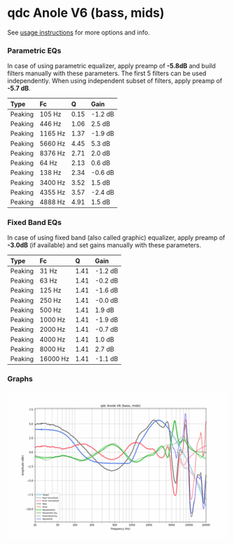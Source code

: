 # qdc Anole V6 (bass, mids)
See [usage instructions](https://github.com/jaakkopasanen/AutoEq#usage) for more options and info.

### Parametric EQs
In case of using parametric equalizer, apply preamp of **-5.8dB** and build filters manually
with these parameters. The first 5 filters can be used independently.
When using independent subset of filters, apply preamp of **-5.7 dB**.

| Type    | Fc      |    Q | Gain    |
|:--------|:--------|:-----|:--------|
| Peaking | 105 Hz  | 0.15 | -1.2 dB |
| Peaking | 446 Hz  | 1.06 | 2.5 dB  |
| Peaking | 1165 Hz | 1.37 | -1.9 dB |
| Peaking | 5660 Hz | 4.45 | 5.3 dB  |
| Peaking | 8376 Hz | 2.71 | 2.0 dB  |
| Peaking | 64 Hz   | 2.13 | 0.6 dB  |
| Peaking | 138 Hz  | 2.34 | -0.6 dB |
| Peaking | 3400 Hz | 3.52 | 1.5 dB  |
| Peaking | 4355 Hz | 3.57 | -2.4 dB |
| Peaking | 4888 Hz | 4.91 | 1.5 dB  |

### Fixed Band EQs
In case of using fixed band (also called graphic) equalizer, apply preamp of **-3.0dB**
(if available) and set gains manually with these parameters.

| Type    | Fc       |    Q | Gain    |
|:--------|:---------|:-----|:--------|
| Peaking | 31 Hz    | 1.41 | -1.2 dB |
| Peaking | 63 Hz    | 1.41 | -0.2 dB |
| Peaking | 125 Hz   | 1.41 | -1.6 dB |
| Peaking | 250 Hz   | 1.41 | -0.0 dB |
| Peaking | 500 Hz   | 1.41 | 1.9 dB  |
| Peaking | 1000 Hz  | 1.41 | -1.9 dB |
| Peaking | 2000 Hz  | 1.41 | -0.7 dB |
| Peaking | 4000 Hz  | 1.41 | 1.0 dB  |
| Peaking | 8000 Hz  | 1.41 | 2.7 dB  |
| Peaking | 16000 Hz | 1.41 | -1.1 dB |

### Graphs
![](./qdc%20Anole%20V6%20(bass,%20mids).png)
